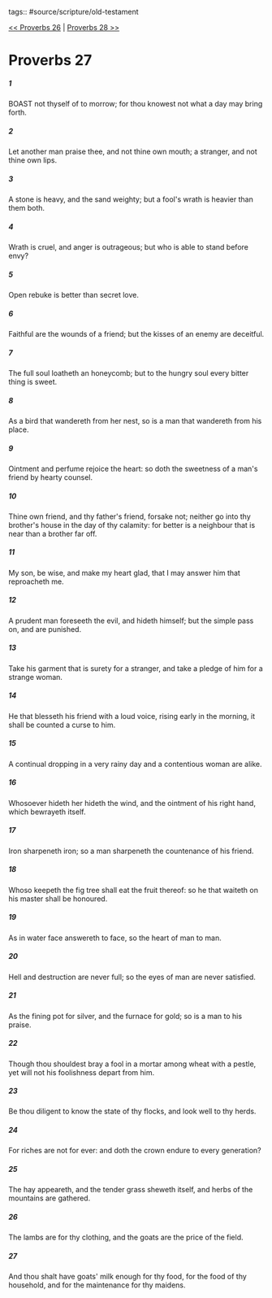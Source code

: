 tags:: #source/scripture/old-testament

[<< Proverbs 26](source/scripture/old-testament/20_Proverbs/Proverbs_26.md) | [Proverbs 28 >>](source/scripture/old-testament/20_Proverbs/Proverbs_28.md)

# Proverbs 27

##### 1

BOAST not thyself of to morrow; for thou knowest not what a day may bring forth.

##### 2

Let another man praise thee, and not thine own mouth; a stranger, and not thine own lips.

##### 3

A stone is heavy, and the sand weighty; but a fool's wrath is heavier than them both.

##### 4

Wrath is cruel, and anger is outrageous; but who is able to stand before envy?

##### 5

Open rebuke is better than secret love.

##### 6

Faithful are the wounds of a friend; but the kisses of an enemy are deceitful.

##### 7

The full soul loatheth an honeycomb; but to the hungry soul every bitter thing is sweet.

##### 8

As a bird that wandereth from her nest, so is a man that wandereth from his place.

##### 9

Ointment and perfume rejoice the heart: so doth the sweetness of a man's friend by hearty counsel.

##### 10

Thine own friend, and thy father's friend, forsake not; neither go into thy brother's house in the day of thy calamity: for better is a neighbour that is near than a brother far off.

##### 11

My son, be wise, and make my heart glad, that I may answer him that reproacheth me.

##### 12

A prudent man foreseeth the evil, and hideth himself; but the simple pass on, and are punished.

##### 13

Take his garment that is surety for a stranger, and take a pledge of him for a strange woman.

##### 14

He that blesseth his friend with a loud voice, rising early in the morning, it shall be counted a curse to him.

##### 15

A continual dropping in a very rainy day and a contentious woman are alike.

##### 16

Whosoever hideth her hideth the wind, and the ointment of his right hand, which bewrayeth itself.

##### 17

Iron sharpeneth iron; so a man sharpeneth the countenance of his friend.

##### 18

Whoso keepeth the fig tree shall eat the fruit thereof: so he that waiteth on his master shall be honoured.

##### 19

As in water face answereth to face, so the heart of man to man.

##### 20

Hell and destruction are never full; so the eyes of man are never satisfied.

##### 21

As the fining pot for silver, and the furnace for gold; so is a man to his praise.

##### 22

Though thou shouldest bray a fool in a mortar among wheat with a pestle, yet will not his foolishness depart from him.

##### 23

Be thou diligent to know the state of thy flocks, and look well to thy herds.

##### 24

For riches are not for ever: and doth the crown endure to every generation?

##### 25

The hay appeareth, and the tender grass sheweth itself, and herbs of the mountains are gathered.

##### 26

The lambs are for thy clothing, and the goats are the price of the field.

##### 27

And thou shalt have goats' milk enough for thy food, for the food of thy household, and for the maintenance for thy maidens.

